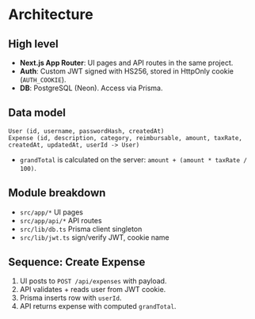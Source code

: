 
# Architecture

## High level
- **Next.js App Router**: UI pages and API routes in the same project.
- **Auth**: Custom JWT signed with HS256, stored in HttpOnly cookie (`AUTH_COOKIE`).
- **DB**: PostgreSQL (Neon). Access via Prisma.

## Data model
```
User (id, username, passwordHash, createdAt)
Expense (id, description, category, reimbursable, amount, taxRate, createdAt, updatedAt, userId -> User)
```
- `grandTotal` is calculated on the server: `amount + (amount * taxRate / 100)`.

## Module breakdown
- `src/app/*` UI pages
- `src/app/api/*` API routes
- `src/lib/db.ts` Prisma client singleton
- `src/lib/jwt.ts` sign/verify JWT, cookie name

## Sequence: Create Expense
1. UI posts to `POST /api/expenses` with payload.
2. API validates + reads user from JWT cookie.
3. Prisma inserts row with `userId`.
4. API returns expense with computed `grandTotal`.
